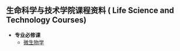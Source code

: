 ##  生命科学与技术学院课程资料 ( Life Science and Technology Courses)

* **专业必修课**
    * [微生物学](./microbiology.md)
